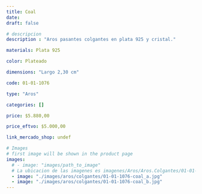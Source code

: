 ```yaml
---
title: Coal
date: 
draft: false

# descripcion
description : "Aros pasantes colgantes en plata 925 y cristal."

materials: Plata 925

color: Plateado

dimensions: "Largo 2,30 cm"

code: 01-01-1076

type: "Aros"

categories: []

price: $5.880,00

price_eftvo: $5.000,00

link_mercado_shop: undef

# Images
# first image will be shown in the product page
images:
  # - image: "images/path_to_image"
  # La ubicacion de las imagenes es imagenes/Aros/Aros.Colgantes/01-01-1076-coal
  - image: "./images/aros/colgantes/01-01-1076-coal_a.jpg"
  - image: "./images/aros/colgantes/01-01-1076-coal_b.jpg"
---
```

